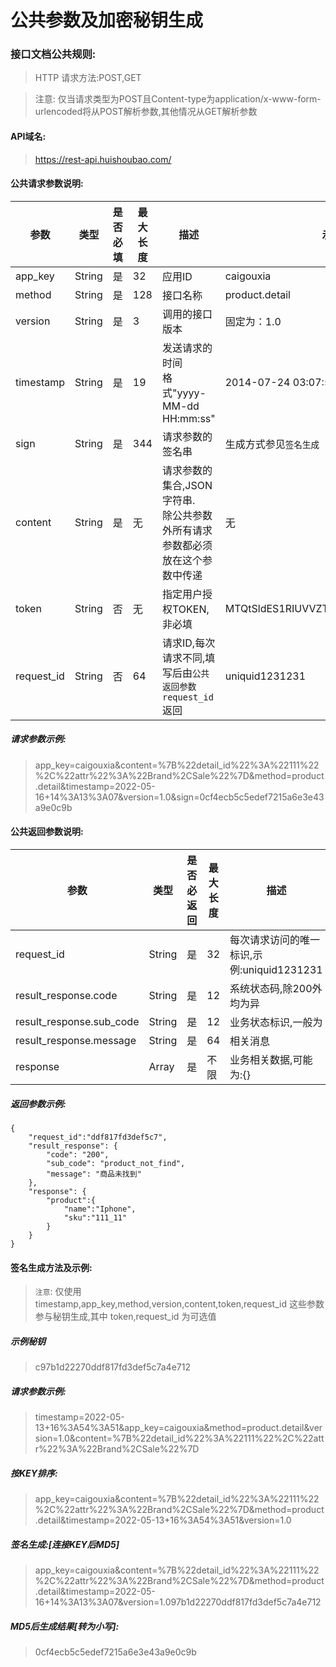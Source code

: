 # 公共参数及加密秘钥生成


### 接口文档公共规则:

> HTTP 请求方法:POST,GET

> 注意: 仅当请求类型为POST且Content-type为application/x-www-form-urlencoded将从POST解析参数,其他情况从GET解析参数

####  API域名:

> https://rest-api.huishoubao.com/

####  公共请求参数说明:

| 参数 | 类型 | 是否必填 | 最大长度 | 描述 | 示例值 |
| ---- | ---- | -------- | -------- | ---- | ------ |
|app_key		|String	|是		|32		|应用ID			|caigouxia |
|method		|String	|是		|128		|接口名称			|product.detail|
|version		|String	|是		|3		|调用的接口版本		|固定为：1.0|
|timestamp	|String	|是		|19		|发送请求的时间<br/>格式"yyyy-MM-dd HH:mm:ss"	| 	2014-07-24 03:07:50|
|sign		|String	|是		|344		|请求参数的签名串	|生成方式参见`签名生成`|
|content	|String	|是		|无		|请求参数的集合,JSON字符串.<br/>除公共参数外所有请求参数都必须放在这个参数中传递|无|
|token	|String	|否		|无		|指定用户授权TOKEN,非必填|MTQtSldES1RIUVVZT0NGUkVNUEdJQlpBTlhM|
|request_id	|String	|否		|64		|请求ID,每次请求不同,填写后由`公共返回参数request_id`返回|uniquid1231231|

##### 请求参数示例:

> app_key=caigouxia&content=%7B%22detail_id%22%3A%22111%22%2C%22attr%22%3A%22Brand%2CSale%22%7D&method=product.detail&timestamp=2022-05-16+14%3A13%3A07&version=1.0&sign=0cf4ecb5c5edef7215a6e3e43a9e0c9b


#### 公共返回参数说明:

| 参数 | 类型 | 是否必返回 | 最大长度 | 描述 |
| ---- | ---- | ---------- | -------- | ---- |
|request_id					|String	|是			|32		|每次请求访问的唯一标识,示例:uniquid1231231|
|result_response.code		|String	|是			|12		|系统状态码,除200外均为异|常
|result_response.sub_code	|String	|是			|12		|业务状态标识,一般为 |success,可能为空其他
|result_response.message		|String	|是			|64		|相关消息|
|response					|Array	|是			|不限		|业务相关数据,可能为:{}|

##### 返回参数示例:

```
{
	"request_id":"ddf817fd3def5c7",
    "result_response": {
        "code": "200",
        "sub_code": "product_not_find",
        "message": "商品未找到"
    },
    "response": {
		"product":{
			"name":"Iphone",
			"sku":"111_11"
		}
	}
}
```


####  签名生成方法及示例:

> `注意`: 仅使用 timestamp,app_key,method,version,content,token,request_id 这些参数参与秘钥生成,其中 token,request_id 为可选值

##### 示例秘钥

>  c97b1d22270ddf817fd3def5c7a4e712

##### 请求参数示例:

> timestamp=2022-05-13+16%3A54%3A51&app_key=caigouxia&method=product.detail&version=1.0&content=%7B%22detail_id%22%3A%22111%22%2C%22attr%22%3A%22Brand%2CSale%22%7D

##### 按KEY排序:

> app_key=caigouxia&content=%7B%22detail_id%22%3A%22111%22%2C%22attr%22%3A%22Brand%2CSale%22%7D&method=product.detail&timestamp=2022-05-13+16%3A54%3A51&version=1.0

##### 签名生成:[连接KEY后MD5]

>  app_key=caigouxia&content=%7B%22detail_id%22%3A%22111%22%2C%22attr%22%3A%22Brand%2CSale%22%7D&method=product.detail&timestamp=2022-05-16+14%3A13%3A07&version=1.097b1d22270ddf817fd3def5c7a4e712


#####  MD5后生成结果[转为小写]:

>  0cf4ecb5c5edef7215a6e3e43a9e0c9b
